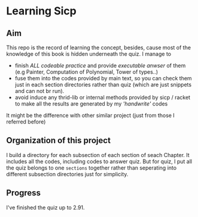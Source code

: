 # Learning Sicp

## Aim
This repo is the record of learning the concept, besides, cause most of the knowledge of this book is hidden underneath the quiz.
I manage to 

- finish _ALL codeable practice_ and provide _executable anwser_ of them (e.g Painter, Computation of Polynomial, Tower of types..)
- fuse them into the codes provided by main text, so you can check them just in each section directories rather than quiz (which are just snippets and can not br run).
- avoid induce any thrid-lib or internal methods provided by sicp / racket to make all the results are generated by my *'handwrite'* codes

It might be the difference with other similar project (just from those I referred before)

## Organization of this project 
I build a directory for each subsection of each section of seach Chapter. It includes all the codes, including codes to answer quiz. 
But for quiz, I put all the quiz belongs to one `sections` together rather than seperating into different subsection directories just for simplicity.

## Progress
I've finished the quiz up to 2.91.
